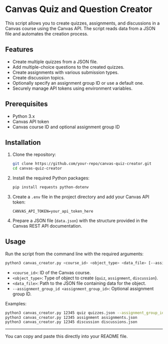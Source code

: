# Canvas Quiz and Question Creator

This script allows you to create quizzes, assignments, and discussions in a Canvas course using the Canvas API. The script reads data from a JSON file and automates the creation process.

## Features

- Create multiple quizzes from a JSON file.
- Add multiple-choice questions to the created quizzes.
- Create assignments with various submission types.
- Create discussion topics.
- Optionally specify an assignment group ID or use a default one.
- Securely manage API tokens using environment variables.

## Prerequisites

- Python 3.x
- Canvas API token
- Canvas course ID and optional assignment group ID

## Installation

1. Clone the repository:

    ```bash
    git clone https://github.com/your-repo/canvas-quiz-creator.git
    cd canvas-quiz-creator
    ```

2. Install the required Python packages:

    ```bash
    pip install requests python-dotenv
    ```

3. Create a `.env` file in the project directory and add your Canvas API token:

    ```plaintext
    CANVAS_API_TOKEN=your_api_token_here
    ```

4. Prepare a JSON file (`data.json`) with the structure provided in the Canvas REST API documentation.

## Usage

Run the script from the command line with the required arguments:

```bash
python3 canvas_creator.py <course_id> <object_type> <data_file> [--assignment_group_id <assignment_group_id>]
```

- `<course_id>`: ID of the Canvas course.
- `<object_type>`: Type of object to create (`quiz`, `assignment`, `discussion`).
- `<data_file>`: Path to the JSON file containing data for the object.
- `--assignment_group_id <assignment_group_id>`: Optional assignment group ID.

Examples:

```bash
python3 canvas_creator.py 12345 quiz quizzes.json --assignment_group_id 92
python3 canvas_creator.py 12345 assignment assignments.json
python3 canvas_creator.py 12345 discussion discussions.json
```

---

You can copy and paste this directly into your README file.
